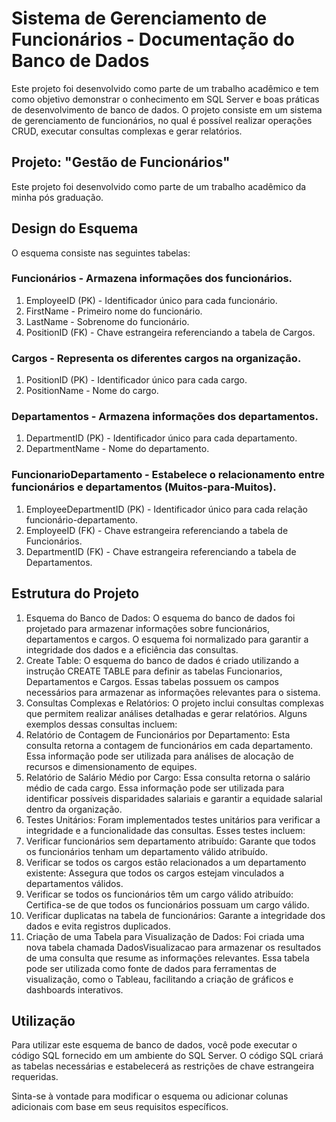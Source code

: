 # Sistema de Gerenciamento de Funcionários - Documentação do Banco de Dados
Este projeto foi desenvolvido como parte de um trabalho acadêmico e tem como objetivo demonstrar o conhecimento em SQL Server e boas práticas de desenvolvimento de banco de dados. O projeto consiste em um sistema de gerenciamento de funcionários, no qual é possível realizar operações CRUD, executar consultas complexas e gerar relatórios.

## Projeto: "Gestão de Funcionários"

Este projeto foi desenvolvido como parte de um trabalho acadêmico da minha pós graduação.
## Design do Esquema

O esquema consiste nas seguintes tabelas:

### Funcionários - Armazena informações dos funcionários.


1. EmployeeID (PK) - Identificador único para cada funcionário.
1. FirstName - Primeiro nome do funcionário.
1. LastName - Sobrenome do funcionário.
1. PositionID (FK) - Chave estrangeira referenciando a tabela de Cargos.

### Cargos - Representa os diferentes cargos na organização.

1. PositionID (PK) - Identificador único para cada cargo.
1. PositionName - Nome do cargo.


### Departamentos - Armazena informações dos departamentos.
1. DepartmentID (PK) - Identificador único para cada departamento.
1. DepartmentName - Nome do departamento.

### FuncionarioDepartamento - Estabelece o relacionamento entre funcionários e departamentos (Muitos-para-Muitos).
1. EmployeeDepartmentID (PK) - Identificador único para cada relação funcionário-departamento.
1. EmployeeID (FK) - Chave estrangeira referenciando a tabela de Funcionários.
1. DepartmentID (FK) - Chave estrangeira referenciando a tabela de Departamentos.


## Estrutura do Projeto

1. Esquema do Banco de Dados: O esquema do banco de dados foi projetado para armazenar informações sobre funcionários, departamentos e cargos. O esquema foi normalizado para garantir a integridade dos dados e a eficiência das consultas.
1. Create Table: O esquema do banco de dados é criado utilizando a instrução CREATE TABLE para definir as tabelas Funcionarios, Departamentos e Cargos. Essas tabelas possuem os campos necessários para armazenar as informações relevantes para o sistema.
1. Consultas Complexas e Relatórios: O projeto inclui consultas complexas que permitem realizar análises detalhadas e gerar relatórios. Alguns exemplos dessas consultas incluem:
1. Relatório de Contagem de Funcionários por Departamento: Esta consulta retorna a contagem de funcionários em cada departamento. Essa informação pode ser utilizada para análises de alocação de recursos e dimensionamento de equipes.
1. Relatório de Salário Médio por Cargo: Essa consulta retorna o salário médio de cada cargo. Essa informação pode ser utilizada para identificar possíveis disparidades salariais e garantir a equidade salarial dentro da organização.
1. Testes Unitários: Foram implementados testes unitários para verificar a integridade e a funcionalidade das consultas. Esses testes incluem:
1. Verificar funcionários sem departamento atribuído: Garante que todos os funcionários tenham um departamento válido atribuído.
1. Verificar se todos os cargos estão relacionados a um departamento existente: Assegura que todos os cargos estejam vinculados a departamentos válidos.
1. Verificar se todos os funcionários têm um cargo válido atribuído: Certifica-se de que todos os funcionários possuam um cargo válido.
1. Verificar duplicatas na tabela de funcionários: Garante a integridade dos dados e evita registros duplicados.
1. Criação de uma Tabela para Visualização de Dados: Foi criada uma nova tabela chamada DadosVisualizacao para armazenar os resultados de uma consulta que resume as informações relevantes. Essa tabela pode ser utilizada como fonte de dados para ferramentas de visualização, como o Tableau, facilitando a criação de gráficos e dashboards interativos.



## Utilização

Para utilizar este esquema de banco de dados, você pode executar o código SQL fornecido em um ambiente do SQL Server. O código SQL criará as tabelas necessárias e estabelecerá as restrições de chave estrangeira requeridas.

Sinta-se à vontade para modificar o esquema ou adicionar colunas adicionais com base em seus requisitos específicos.

